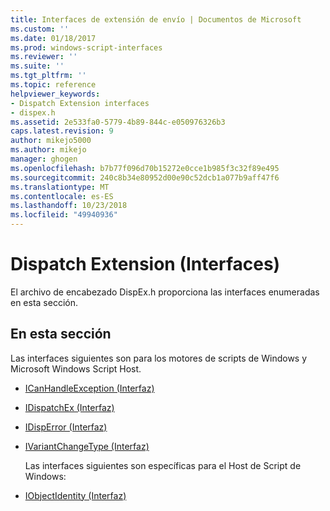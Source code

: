 ```yaml
---
title: Interfaces de extensión de envío | Documentos de Microsoft
ms.custom: ''
ms.date: 01/18/2017
ms.prod: windows-script-interfaces
ms.reviewer: ''
ms.suite: ''
ms.tgt_pltfrm: ''
ms.topic: reference
helpviewer_keywords:
- Dispatch Extension interfaces
- dispex.h
ms.assetid: 2e533fa0-5779-4b89-844c-e050976326b3
caps.latest.revision: 9
author: mikejo5000
ms.author: mikejo
manager: ghogen
ms.openlocfilehash: b7b77f096d70b15272e0cce1b985f3c32f89e495
ms.sourcegitcommit: 240c8b34e80952d00e90c52dcb1a077b9aff47f6
ms.translationtype: MT
ms.contentlocale: es-ES
ms.lasthandoff: 10/23/2018
ms.locfileid: "49940936"
---
```

# <a name="dispatch-extension-interfaces"></a>Dispatch Extension (Interfaces)
El archivo de encabezado DispEx.h proporciona las interfaces enumeradas en esta sección.  

## <a name="in-this-section"></a>En esta sección  
 Las interfaces siguientes son para los motores de scripts de Windows y Microsoft Windows Script Host.  

- [ICanHandleException (Interfaz)](../../winscript/reference/icanhandleexception-interface.md)  

- [IDispatchEx (Interfaz)](../../winscript/reference/idispatchex-interface.md)  

- [IDispError (Interfaz)](../../winscript/reference/idisperror-interface.md)  

- [IVariantChangeType (Interfaz)](../../winscript/reference/ivariantchangetype-interface.md)  

  Las interfaces siguientes son específicas para el Host de Script de Windows:  

- [IObjectIdentity (Interfaz)](../../winscript/reference/iobjectidentity-interface.md)

